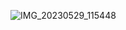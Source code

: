 ![IMG_20230529_115448](https://github.com/kiba6563/Pynq-Z2/assets/127403893/af85e132-521d-47d8-a3fa-d050be457959)
